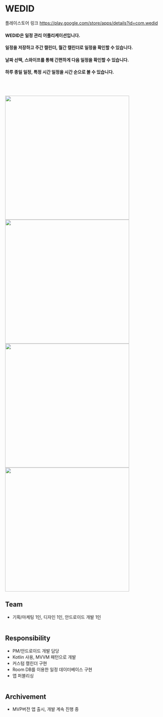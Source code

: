 # WEDID
플레이스토어 링크  https://play.google.com/store/apps/details?id=com.wedid

#### WEDID은 일정 관리 어플리케이션입니다.
#### 일정을 저장하고 주간 캘린더, 월간 캘린더로 일정을 확인할 수 있습니다.
#### 날짜 선택, 스와이프를 통해 간편하게 다음 일정을 확인할 수 있습니다.
#### 하루 종일 일정, 특정 시간 일정을 시간 순으로 볼 수 있습니다.
<br/><br/>


<img src="https://user-images.githubusercontent.com/76902124/168535240-e08c7c64-cda5-41dd-9ec2-0bbaea087c6c.png"  width="400"/>

<img src="https://user-images.githubusercontent.com/76902124/168535124-c26a3ed1-fbbe-4ca2-9c9e-82bb2d067ecc.png"  width="400"/>

<img src="https://user-images.githubusercontent.com/76902124/168535135-76bfe1be-6ec7-478b-be46-94e2e423014d.png"  width="400"/>

<img src="https://user-images.githubusercontent.com/76902124/168535136-54e4e6cc-d1de-4402-8a81-f3e558677ed9.png"  width="400"/>
 

## Team
- 기획/마케팅 1인, 디자인 1인, 안드로이드 개발 1인
<br/><br/>

## Responsibility

- PM/안드로이드 개발 담당
- Kotlin 사용, MVVM 패턴으로 개발
- 커스텀 캘린더 구현
- Room DB를 이용한 일정 데이터베이스 구현
- 앱 퍼블리싱
<br/><br/>

## Archivement

- MVP버전 앱 출시, 개발 계속 진행 중
<br/><br/>
